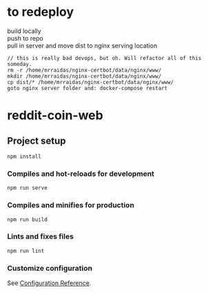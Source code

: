 # to redeploy
build locally  
push to repo  
pull in server and move dist to nginx serving location

```
// this is really bad devops, but oh. Will refactor all of this someday.
rm -r /home/mrraidas/nginx-certbot/data/nginx/www/
mkdir /home/mrraidas/nginx-certbot/data/nginx/www/
cp dist/* /home/mrraidas/nginx-certbot/data/nginx/www/
goto nginx server folder and: docker-compose restart
```

# reddit-coin-web

## Project setup
```
npm install
```

### Compiles and hot-reloads for development
```
npm run serve
```

### Compiles and minifies for production
```
npm run build
```

### Lints and fixes files
```
npm run lint
```

### Customize configuration
See [Configuration Reference](https://cli.vuejs.org/config/).
